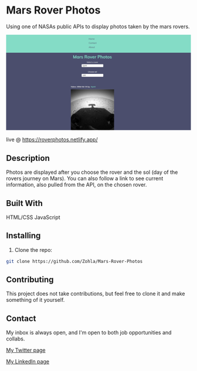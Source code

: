 # Mars Rover Photos

Using one of NASAs public APIs to display photos taken by the mars rovers. 

<img src="https://github.com/Zohla/screenshots/blob/main/mars_rover_new%20(1).png" alt="screenshot of Mars rover website" width="800px">


live @ https://roverphotos.netlify.app/
## Description
Photos are displayed after you choose the rover and the sol (day of the rovers journey on Mars).
You can also follow a link to see current information, also pulled from the API, on the chosen rover. 


## Built With

HTML/CSS 
JavaScript



## Installing


1. Clone the repo:

```bash
git clone https://github.com/Zohla/Mars-Rover-Photos
```


## Contributing

This project does not take contributions, but feel free to clone it and make something of it yourself.

## Contact

My inbox is always open, and I'm open to both job opportunities and collabs.

[My Twitter page](https://twitter.com/MarenLilleberre)

[My LinkedIn page](https://www.linkedin.com/in/maren-lilleberre-117406188)

